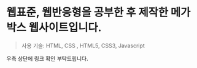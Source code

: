 # 웹표준, 웹반응형을 공부한 후 제작한 메가박스 웹사이트입니다.



> 사용 기술: HTML, CSS , HTML5, CSS3, Javascript 

우측 상단에 링크 확인 부탁드립니다.
